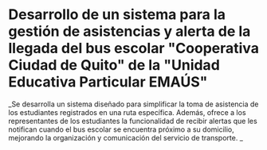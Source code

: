 # Desarrollo de un sistema para la gestión de asistencias y alerta de la llegada del bus escolar "Cooperativa Ciudad de Quito" de la "Unidad Educativa Particular EMAÚS" 

_Se desarrolla un sistema diseñado para simplificar la toma de asistencia de los estudiantes registrados en una ruta específica. Además, ofrece a los representantes de los estudiantes la funcionalidad de recibir alertas que les notifican cuando el bus escolar se encuentra próximo a su domicilio, mejorando la organización y comunicación del servicio de transporte. _

